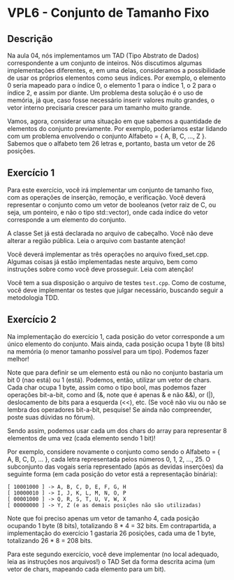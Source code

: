 # VPL6 - Conjunto de Tamanho Fixo

## Descrição

Na aula 04, nós implementamos um TAD (Tipo Abstrato de Dados) correspondente a um conjunto de inteiros. Nós discutimos algumas implementações diferentes, e, em uma delas, consideramos a possibilidade de usar os próprios elementos como seus índices. Por exemplo, o elemento 0 seria mapeado para o índice 0, o elemento 1 para o índice 1, o 2 para o índice 2, e assim por diante. Um problema desta solução é o uso de memória, já que, caso fosse necessário inserir valores muito grandes, o vetor interno precisaria crescer para um tamanho muito grande. 

Vamos, agora, considerar uma situação em que sabemos a quantidade de elementos do conjunto previamente. Por exemplo, poderíamos estar lidando com um problema envolvendo o conjunto Alfabeto = { A, B, C, ..., Z }. Sabemos que o alfabeto tem 26 letras e, portanto, basta um vetor de 26 posições.

## Exercício 1

Para este exercício, você irá implementar um conjunto de tamanho fixo, com as operações de inserção, remoção, e verificação.  Você deverá representar o conjunto como um vetor de booleanos (vetor raiz de C, ou seja, um ponteiro, e não o tipo std::vector), onde cada índice do vetor corresponde a um elemento do conjunto.

A classe Set já está declarada no arquivo de cabeçalho. Você não deve alterar a região pública. Leia o arquivo com bastante atenção!

Você deverá implementar as três operações no arquivo fixed_set.cpp. Algumas coisas já estão implementadas neste arquivo, bem como instruções sobre como você deve prosseguir. Leia com atenção!

Você tem a sua disposição o arquivo de testes `test.cpp`. Como de costume, você deve implementar os testes que julgar necessário, buscando seguir a metodologia TDD.

## Exercício 2

Na implementação do exercício 1, cada posição do vetor corresponde a um único elemento do conjunto. Mais ainda, cada posição ocupa 1 byte (8 bits) na memória (o menor tamanho possível para um tipo). Podemos fazer melhor!

Note que para definir se um elemento está ou não no conjunto bastaria um bit 0 (nao está) ou 1 (está). Podemos, então, utilizar um vetor de chars. Cada char ocupa 1 byte, assim como o tipo bool, mas podemos fazer operações bit-a-bit, como and (&, note que é apenas & e não &&), or (|), deslocamento de bits para a esquerda (<<), etc. (Se você não viu ou não se lembra dos operadores bit-a-bit, pesquise! Se ainda não compreender, poste suas dúvidas no fórum).

Sendo assim, podemos usar cada um dos chars do array para representar 8 elementos de uma vez (cada elemento sendo 1 bit)!

Por exemplo, considere novamente o conjunto como sendo o Alfabeto = { A, B, C, D, ... }, cada letra representada pelos números 0, 1, 2, ..., 25. O subconjunto das vogais seria representado (após as devidas inserções) da seguinte forma (em cada posição do vetor está a representação binária):

```
[ 10001000 ] -> A, B, C, D, E, F, G, H
[ 10000010 ] -> I, J, K, L, M, N, O, P
[ 00001000 ] -> Q, R, S, T, U, V, W, X
[ 00000000 ] -> Y, Z (e as demais posições não são utilizadas)
```

Note que foi preciso apenas um vetor de tamanho 4, cada posição ocupando 1 byte (8 bits), totalizando 8 * 4 = 32 bits. Em contrapartida, a implementação do exercício 1 gastaria 26 posições, cada uma de 1 byte, totalizando 26 * 8 = 208 bits.

Para este segundo exercício, você deve implementar (no local adequado, leia as instruções nos arquivos!) o TAD Set da forma descrita acima (um vetor de chars, mapeando cada elemento para um bit).